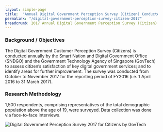 ```yaml
---
layout: simple-page
title:  "Annual Digital Government Perception Survey (Citizen) Conducted in 2017"
permalink: "/digital-government-perception-survey-citizen-2017"
breadcrumb: 2017 Annual Digital Government Perception Survey (Citizen)
---
```


### **Background / Objectives**

The Digital Government Customer Perception Survey (Citizens) is conducted annually by the Smart Nation and Digital Government Office (SNDGO) and the Government Technology Agency of Singapore (GovTech) to assess citizen’s satisfaction of key digital government services; and to identify areas for further improvement.
The survey was conducted from October to November 2017 for the reporting period of FY2016 (i.e. 1 April 2016 to 31 March 2017).
 
### **Research Methodology**
1,500 respondents, comprising representatives of the total demographic population above the age of 19, were surveyed. Data collection was done via face-to-face interviews.

![Digital Government Perception Survey 2017 for Citizens by GovTech](/images/our-statistics/Digital-Government-Perception-2017-Citizen-GovTech-Smart-Nation-survey.png)
